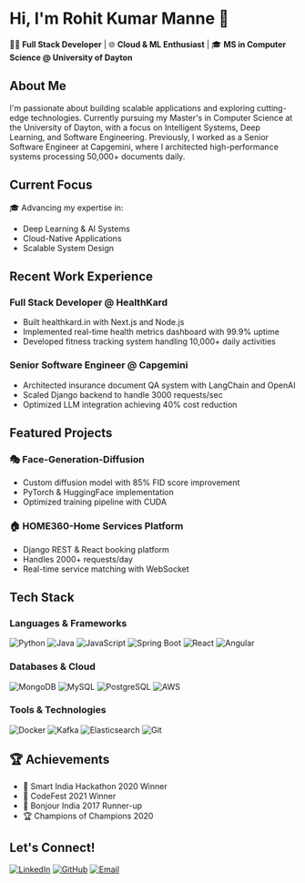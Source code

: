 # Hi, I'm Rohit Kumar Manne 👋

👨‍💻 **Full Stack Developer** | 🌐 **Cloud & ML Enthusiast** | 🎓 **MS in Computer Science @ University of Dayton**

## About Me

I'm passionate about building scalable applications and exploring cutting-edge technologies. Currently pursuing my Master's in Computer Science at the University of Dayton, with a focus on Intelligent Systems, Deep Learning, and Software Engineering. Previously, I worked as a Senior Software Engineer at Capgemini, where I architected high-performance systems processing 50,000+ documents daily.

## Current Focus

🎓 Advancing my expertise in:
- Deep Learning & AI Systems
- Cloud-Native Applications
- Scalable System Design

## Recent Work Experience

### Full Stack Developer @ HealthKard
- Built healthkard.in with Next.js and Node.js
- Implemented real-time health metrics dashboard with 99.9% uptime
- Developed fitness tracking system handling 10,000+ daily activities

### Senior Software Engineer @ Capgemini
- Architected insurance document QA system with LangChain and OpenAI
- Scaled Django backend to handle 3000 requests/sec
- Optimized LLM integration achieving 40% cost reduction

## Featured Projects

### 🎭 Face-Generation-Diffusion
- Custom diffusion model with 85% FID score improvement
- PyTorch & HuggingFace implementation
- Optimized training pipeline with CUDA

### 🏠 HOME360-Home Services Platform
- Django REST & React booking platform
- Handles 2000+ requests/day
- Real-time service matching with WebSocket

## Tech Stack

### Languages & Frameworks
![Python](https://img.shields.io/badge/-Python-3776AB?style=flat&logo=Python&logoColor=white)
![Java](https://img.shields.io/badge/-Java-007396?style=flat&logo=Java&logoColor=white)
![JavaScript](https://img.shields.io/badge/-JavaScript-F7DF1E?style=flat&logo=JavaScript&logoColor=black)
![Spring Boot](https://img.shields.io/badge/-Spring%20Boot-6DB33F?style=flat&logo=Spring%20Boot&logoColor=white)
![React](https://img.shields.io/badge/-React-61DAFB?style=flat&logo=React&logoColor=black)
![Angular](https://img.shields.io/badge/-Angular-DD0031?style=flat&logo=Angular&logoColor=white)

### Databases & Cloud
![MongoDB](https://img.shields.io/badge/-MongoDB-47A248?style=flat&logo=MongoDB&logoColor=white)
![MySQL](https://img.shields.io/badge/-MySQL-4479A1?style=flat&logo=MySQL&logoColor=white)
![PostgreSQL](https://img.shields.io/badge/-PostgreSQL-336791?style=flat&logo=PostgreSQL&logoColor=white)
![AWS](https://img.shields.io/badge/-AWS-232F3E?style=flat&logo=Amazon%20AWS&logoColor=white)

### Tools & Technologies
![Docker](https://img.shields.io/badge/-Docker-2496ED?style=flat&logo=Docker&logoColor=white)
![Kafka](https://img.shields.io/badge/-Kafka-231F20?style=flat&logo=Apache%20Kafka&logoColor=white)
![Elasticsearch](https://img.shields.io/badge/-Elasticsearch-005571?style=flat&logo=Elasticsearch&logoColor=white)
![Git](https://img.shields.io/badge/-Git-F05032?style=flat&logo=Git&logoColor=white)

## 🏆 Achievements

- 🥇 Smart India Hackathon 2020 Winner
- 🥇 CodeFest 2021 Winner
- 🥈 Bonjour India 2017 Runner-up
- 🏆 Champions of Champions 2020

## Let's Connect!

[![LinkedIn](https://img.shields.io/badge/-LinkedIn-0077B5?style=flat&logo=LinkedIn&logoColor=white)](https://linkedin.com/in/rohitkumarmanne)
[![GitHub](https://img.shields.io/badge/-GitHub-181717?style=flat&logo=GitHub&logoColor=white)](https://github.com/rohitkumarmanne-442)
[![Email](https://img.shields.io/badge/-Email-D14836?style=flat&logo=Gmail&logoColor=white)](mailto:rohitkumarmanne1@gmail.com)
